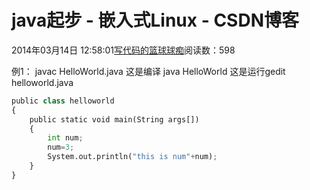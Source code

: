 
# java起步 - 嵌入式Linux - CSDN博客

2014年03月14日 12:58:01[写代码的篮球球痴](https://me.csdn.net/weiqifa0)阅读数：598


例1：
javac HelloWorld.java 这是编译
java HelloWorld       这是运行gedit helloworld.java

```python
public class helloworld
{
	public static void main(String args[])
	{
		int num;
		num=3;
		System.out.println("this is num"+num);
	}
}
```


